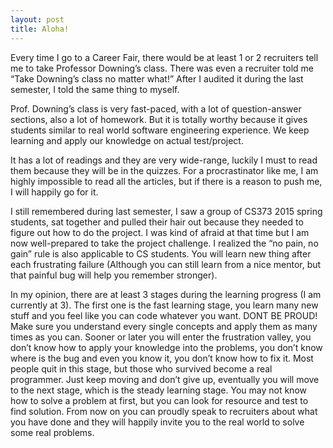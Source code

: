 ```yaml
---
layout: post
title: Aloha!
---
```


Every time I go to a Career Fair, there would be at least 1 or 2 recruiters tell me to take Professor Downing’s class. There was even a recruiter told me “Take Downing’s class no matter what!” After I audited it during the last semester, I told the same thing to myself.

Prof. Downing’s class is very fast-paced, with a lot of question-answer sections, also a lot of homework. But it is totally worthy because it gives students similar to real world software engineering experience. We keep learning and apply our knowledge on actual test/project.

It has a lot of readings and they are very wide-range, luckily I must to read them because they will be in the quizzes. For a procrastinator like me, I am highly impossible to read all the articles, but if there is a reason to push me, I will happily go for it.

I still remembered during last semester, I saw a group of CS373 2015 spring students, sat together and pulled their hair out because they needed to figure out how to do the project. I was kind of afraid at that time but I am now well-prepared to take the project challenge. I realized the “no pain, no gain” rule is also applicable to CS students. You will learn new thing after each frustrating failure (Although you can still learn from a nice mentor, but that painful bug will help you remember stronger).

In my opinion, there are at least 3 stages during the learning progress (I am currently at 3). The first one is the fast learning stage, you learn many new stuff and you feel like you can code whatever you want. DONT BE PROUD! Make sure you understand every single concepts and apply them as many times as you can. Sooner or later you will enter the frustration valley, you don’t know how to apply your knowledge into the problems, you don’t know where is the bug and even you know it, you don’t know how to fix it. Most people quit in this stage, but those who survived become a real programmer. Just keep moving and don’t give up, eventually you will move to the next stage, which is the steady learning stage. You may not know how to solve a problem at first, but you can look for resource and test to find solution. From now on you can proudly speak to recruiters about what you have done and they will happily invite you to the real world to solve some real problems.
